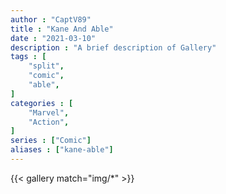 ```yaml
---
author : "CaptV89"
title : "Kane And Able"
date : "2021-03-10"
description : "A brief description of Gallery"
tags : [
    "split",
    "comic",
    "able",
]
categories : [
    "Marvel",
    "Action",
]
series : ["Comic"]
aliases : ["kane-able"]
---
```



{{< gallery match="img/*" >}}

